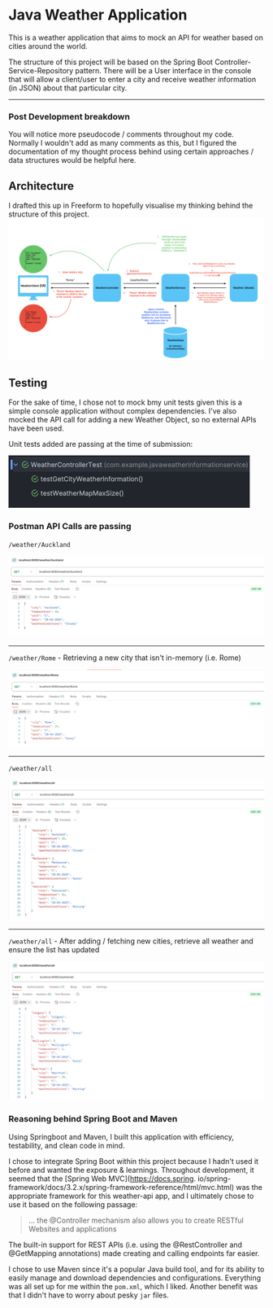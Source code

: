 # Java Weather Application

This is a weather application that aims to mock an API for weather based on cities around the world. 

The structure of this project will be based on the Spring Boot Controller-Service-Repository pattern. There will be 
a User interface in the console that will allow a client/user to enter a city and receive weather information (in JSON) about that particular city. 



<hr>


### Post Development breakdown
You will notice more pseudocode / comments throughout my code. Normally I wouldn't add as many comments as this, but 
I figured the documentation of my thought process behind using certain approaches / data structures would be helpful 
here.

## Architecture
I drafted this up in Freeform to hopefully visualise my thinking behind the structure of this project.
![Diagram.png](images/Diagram.png)

## Testing
For the sake of time, I chose not to mock bmy unit tests given this is a simple console application without complex 
dependencies. I've also mocked the API call for adding a new Weather Object, so no external APIs have been used. 

Unit tests added are passing at the time of submission:

![Unit_tests.png](images/Unit_tests.png)


### Postman API Calls are passing
`/weather/Auckland`

![Auckland.png](images/Auckland.png)
<hr>


`/weather/Rome` - Retrieving a new city that isn't in-memory (i.e. Rome)

![Rome.png](images/Rome.png)
<hr>

`/weather/all`

![AllWeather.png](images/AllWeather.png)
<hr>

`/weather/all` - After adding / fetching new cities, retrieve all weather and ensure the list has updated

![UpdatedList.png](images/UpdatedList.png)




### Reasoning behind Spring Boot and Maven
Using Springboot and Maven, I built this application with efficiency, testability, and clean code in mind.

I chose to integrate Spring Boot within this project because I hadn't used it before and wanted the
exposure & learnings. Throughout development, it seemed that the [Spring Web MVC](https://docs.spring.
io/spring-framework/docs/3.2.x/spring-framework-reference/html/mvc.html) was the appropriate
framework for this
weather-api app, and I ultimately chose to use it based on the following passage:

>  ... the @Controller mechanism also allows you to create RESTful Websites and applications

The built-in support for REST APIs (i.e. using the @RestController and @GetMapping annotations) made creating and 
calling endpoints far easier.

I chose to use Maven since it's a popular Java build tool, and for its ability to easily manage and download
dependencies and configurations. Everything was all set up for me within the
`pom.xml`, which I liked. Another benefit was that I didn't have to worry about pesky `jar` files.